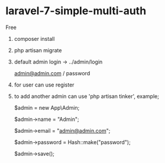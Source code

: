 # laravel-7-simple-multi-auth
Free

1. composer install
2. php artisan migrate
3. default admin login -> ../admin/login
    
    admin@admin.com / password
4. for user can use register
5. to add another admin can use 'php artisan tinker', example;

    $admin = new App\Admin;
    
    $admin->name = "Admin";
    
    $admin->email = "admin@admin.com";
    
    $admin->password = Hash::make("password");
    
    $admin->save();
    
